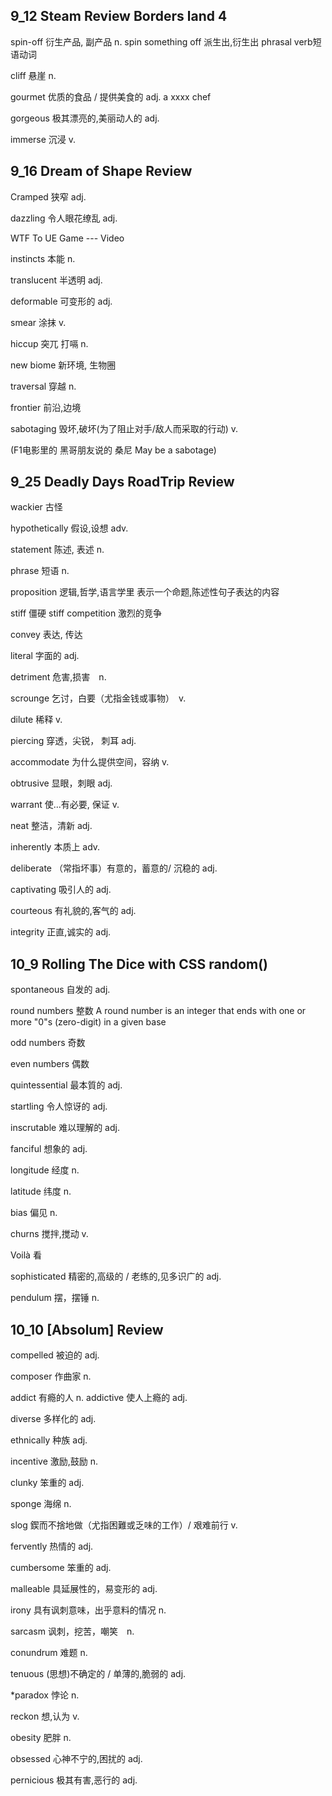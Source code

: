 ## 9_12 Steam Review Borders land 4

spin-off 衍生产品, 副产品  n.       spin something off 派生出,衍生出 phrasal verb短语动词

cliff 悬崖 n.

gourmet  优质的食品  / 提供美食的 adj.     a xxxx chef

gorgeous 极其漂亮的,美丽动人的 adj.

immerse 沉浸 v.

## 9_16 Dream of Shape Review

Cramped 狭窄 adj.

dazzling 令人眼花缭乱 adj.



WTF To UE Game   ---   Video

instincts 本能  n.

translucent 半透明 adj.

deformable 可变形的 adj.

smear 涂抹 v.

hiccup 突兀 打嗝 n. 

new biome 新环境, 生物圈

traversal 穿越 n.

frontier 前沿,边境

sabotaging 毁坏,破坏(为了阻止对手/敌人而采取的行动) v.    

(F1电影里的 黑哥朋友说的  桑尼 May be a sabotage)

## 9_25 Deadly Days RoadTrip Review

wackier 古怪

hypothetically 假设,设想  adv.

statement 陈述, 表述 n.

phrase 短语 n.

proposition 逻辑,哲学,语言学里 表示一个命题,陈述性句子表达的内容

stiff  僵硬     stiff competition 激烈的竞争

convey 表达, 传达

literal 字面的 adj.

detriment  危害,损害　n.

scrounge 乞讨，白要（尤指金钱或事物）　v.

dilute 稀释 v.

piercing 穿透，尖锐， 刺耳 adj.

accommodate  为什么提供空间，容纳  v.

obtrusive  显眼，刺眼 adj.

warrant 使...有必要, 保证 v.

neat  整洁，清新 adj.

inherently 本质上 adv.

deliberate （常指坏事）有意的，蓄意的/  沉稳的  adj.

captivating 吸引人的  adj.

courteous  有礼貌的,客气的 adj.

integrity 正直,诚实的 adj.

## 10_9 Rolling The Dice with CSS random()

spontaneous 自发的 adj.

round numbers 整数  A round number is an integer that ends with one or more "0"s (zero-digit) in a given base

odd numbers 奇数

even numbers 偶数

quintessential 最本質的 adj.

startling 令人惊讶的 adj.

inscrutable 难以理解的 adj.

fanciful 想象的 adj.

longitude  经度 n.

latitude   纬度 n.

bias 偏见 n.

churns 搅拌,搅动 v.

Voilà 看

sophisticated  精密的,高级的 / 老练的,见多识广的 adj.

pendulum 摆，摆锤 n.

## 10_10 [Absolum] Review

compelled 被迫的 adj.

composer  作曲家 n.

addict 有瘾的人 n.
addictive 使人上瘾的 adj.

diverse 多样化的 adj.

ethnically 种族 adj.

incentive 激励,鼓励 n.

clunky 笨重的 adj.

sponge 海绵 n.

slog 鍥而不捨地做（尤指困難或乏味的工作）/ 艰难前行 v.

fervently  热情的 adj.

cumbersome 笨重的 adj.

malleable 具延展性的，易变形的 adj.

irony 具有讽刺意味，出乎意料的情况 n.

sarcasm 讽刺，挖苦，嘲笑　n.

conundrum 难题 n.

tenuous (思想)不确定的 /  单薄的,脆弱的 adj.

*paradox 悖论 n.

reckon 想,认为 v.

obesity 肥胖 n.

obsessed 心神不宁的,困扰的 adj.

pernicious 极其有害,恶行的 adj.